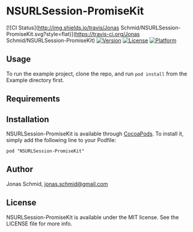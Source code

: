 # NSURLSession-PromiseKit

[![CI Status](http://img.shields.io/travis/Jonas Schmid/NSURLSession-PromiseKit.svg?style=flat)](https://travis-ci.org/Jonas Schmid/NSURLSession-PromiseKit)
[![Version](https://img.shields.io/cocoapods/v/NSURLSession-PromiseKit.svg?style=flat)](http://cocoadocs.org/docsets/NSURLSession-PromiseKit)
[![License](https://img.shields.io/cocoapods/l/NSURLSession-PromiseKit.svg?style=flat)](http://cocoadocs.org/docsets/NSURLSession-PromiseKit)
[![Platform](https://img.shields.io/cocoapods/p/NSURLSession-PromiseKit.svg?style=flat)](http://cocoadocs.org/docsets/NSURLSession-PromiseKit)

## Usage

To run the example project, clone the repo, and run `pod install` from the Example directory first.

## Requirements

## Installation

NSURLSession-PromiseKit is available through [CocoaPods](http://cocoapods.org). To install
it, simply add the following line to your Podfile:

    pod "NSURLSession-PromiseKit"

## Author

Jonas Schmid, jonas.schmid@gmail.com

## License

NSURLSession-PromiseKit is available under the MIT license. See the LICENSE file for more info.

